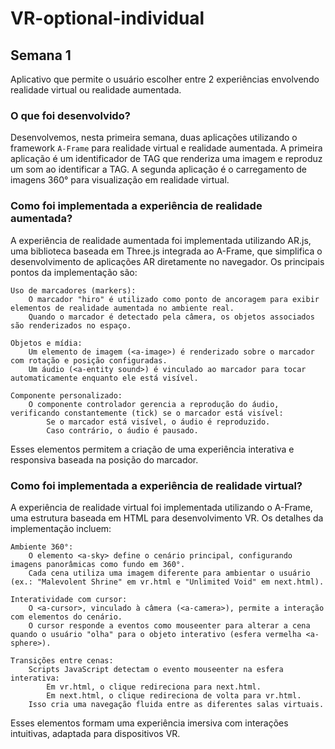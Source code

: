 # VR-optional-individual


## Semana 1
Aplicativo que permite o usuário escolher entre 2 experiências envolvendo realidade virtual ou realidade aumentada.

### O que foi desenvolvido?

Desenvolvemos, nesta primeira semana, duas aplicações utilizando o framework `A-Frame` para realidade virtual e realidade aumentada. A primeira aplicação é um identificador de TAG que renderiza uma imagem e reproduz um som ao identificar a TAG. A segunda aplicação é o carregamento de imagens 360° para visualização em realidade virtual.

### Como foi implementada a experiência de realidade aumentada?

A experiência de realidade aumentada foi implementada utilizando AR.js, uma biblioteca baseada em Three.js integrada ao A-Frame, que simplifica o desenvolvimento de aplicações AR diretamente no navegador. Os principais pontos da implementação são:

    Uso de marcadores (markers):
        O marcador "hiro" é utilizado como ponto de ancoragem para exibir elementos de realidade aumentada no ambiente real.
        Quando o marcador é detectado pela câmera, os objetos associados são renderizados no espaço.

    Objetos e mídia:
        Um elemento de imagem (<a-image>) é renderizado sobre o marcador com rotação e posição configuradas.
        Um áudio (<a-entity sound>) é vinculado ao marcador para tocar automaticamente enquanto ele está visível.

    Componente personalizado:
        O componente controlador gerencia a reprodução do áudio, verificando constantemente (tick) se o marcador está visível:
            Se o marcador está visível, o áudio é reproduzido.
            Caso contrário, o áudio é pausado.

Esses elementos permitem a criação de uma experiência interativa e responsiva baseada na posição do marcador.

### Como foi implementada a experiência de realidade virtual?

A experiência de realidade virtual foi implementada utilizando o A-Frame, uma estrutura baseada em HTML para desenvolvimento VR. Os detalhes da implementação incluem:

    Ambiente 360°:
        O elemento <a-sky> define o cenário principal, configurando imagens panorâmicas como fundo em 360°.
        Cada cena utiliza uma imagem diferente para ambientar o usuário (ex.: "Malevolent Shrine" em vr.html e "Unlimited Void" em next.html).

    Interatividade com cursor:
        O <a-cursor>, vinculado à câmera (<a-camera>), permite a interação com elementos do cenário.
        O cursor responde a eventos como mouseenter para alterar a cena quando o usuário "olha" para o objeto interativo (esfera vermelha <a-sphere>).

    Transições entre cenas:
        Scripts JavaScript detectam o evento mouseenter na esfera interativa:
            Em vr.html, o clique redireciona para next.html.
            Em next.html, o clique redireciona de volta para vr.html.
        Isso cria uma navegação fluida entre as diferentes salas virtuais.

Esses elementos formam uma experiência imersiva com interações intuitivas, adaptada para dispositivos VR.